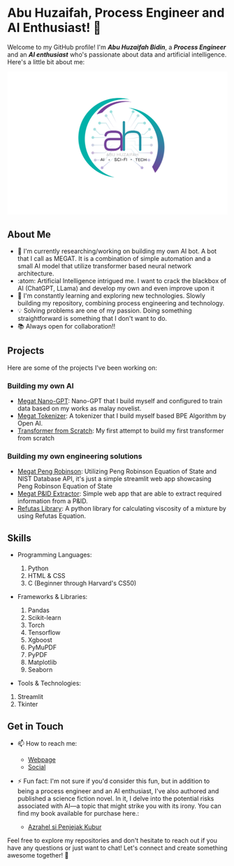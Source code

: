 # Abu Huzaifah, Process Engineer and AI Enthusiast! 👋

Welcome to my GitHub profile! I'm ***Abu Huzaifah Bidin***, a ***Process Engineer*** and an  ***AI enthusiast*** who's passionate about data and artificial intelligence. 
Here's a little bit about me:

![LogoSendiri](https://github.com/maercaestro/megatpengrobinson/blob/20262e2b048b7153893110cff91710182e190b6a/Logosendiriw.png)

## About Me
-  💼 I'm currently researching/working on building my own AI bot. A bot that I call as MEGAT. It is a combination of simple automation and a small AI model
   that utilize transformer based neural network architecture.
- :atom: Artificial Intelligence intrigued me. I want to crack the blackbox of AI (ChatGPT, LLama) and develop my own and even improve upon it
- 🌱 I'm constantly learning and exploring new technologies. Slowly building my repository, combining process engineering and technology. 
- 💡 Solving problems are one of my passion. Doing something straightforward is something that I don't want to do.
- 📚 Always open for collaboration!!

## Projects
Here are some of the projects I've been working on:
### Building my own AI
- [Megat Nano-GPT](https://github.com/maercaestro/nanoGPT-megat): Nano-GPT that I build myself and configured to train data based on my works as malay novelist.
- [Megat Tokenizer](https://github.com/maercaestro/megat-tokenizer): A tokenizer that I build myself based BPE Algorithm by Open AI.
- [Transformer from Scratch](https://github.com/maercaestro/transformer-scratch): My first attempt to build my first transformer from scratch

### Building my own engineering solutions
- [Megat Peng Robinson](https://github.com/maercaestro/megatpengrobinson): Utilizing Peng Robinson Equation of State and NIST Database API, it's just a simple
  streamlit web app showcasing Peng Robinson Equation of State
- [Megat P&ID Extractor](https://github.com/maercaestro/pidextractor): Simple web app that are able to extract required information from a P&ID.
- [Refutas Library](https://github.com/maercaestro/RefutasLibrary): A python library for calculating viscosity of a mixture by using Refutas Equation.


## Skills
- Programming Languages:
  1. Python
  2. HTML & CSS
  3. C (Beginner through Harvard's CS50)
- Frameworks & Libraries:
  1. Pandas
  2. Scikit-learn
  3. Torch
  4. Tensorflow
  5. Xgboost
  6. PyMuPDF
  7. PyPDF
  8. Matplotlib
  9. Seaborn
  
- Tools & Technologies: 
1. Streamlit
2. Tkinter


## Get in Touch
- 📫 How to reach me:
  -  [Webpage](https://maercaestro.github.io/)
  -  [Social](https://linktr.ee/maercaestro) 

- ⚡ Fun fact:
I'm not sure if you'd consider this fun, but in addition to being a process engineer and an AI enthusiast, I've also authored and published a science fiction novel.
In it, I delve into the potential risks associated with AI—a topic that might strike you with its irony. You can find my book available for purchase here.:

  -  [Azrahel si Penjejak Kubur](https://thepatriots.store/shop/mahakarya/azrahel-si-penjejak-kubur/)

Feel free to explore my repositories and don't hesitate to reach out if you have any questions or just want to chat! Let's connect and create something awesome together! 🚀


<!---
maercaestro/maercaestro is a ✨ special ✨ repository because its `README.md` (this file) appears on your GitHub profile.
You can click the Preview link to take a look at your changes.
--->
